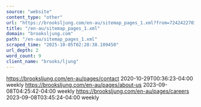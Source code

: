 ```yaml
---
source: "website"
content_type: "other"
url: "https://brooksljung.com/en-au/sitemap_pages_1.xml?from=72424227012&to=93539532996"
title: "/en-au/sitemap_pages_1.xml"
domain: "brooksljung.com"
path: "/en-au/sitemap_pages_1.xml"
scraped_time: "2025-10-05T02:28:38.109450"
url_depth: 2
word_count: 9
client_name: "brooks/ljung"
---
```


https://brooksljung.com/en-au/pages/contact 2020-10-29T00:36:23-04:00 weekly https://brooksljung.com/en-au/pages/about-us 2023-09-08T04:25:42-04:00 weekly https://brooksljung.com/en-au/pages/careers 2023-09-08T03:45:24-04:00 weekly